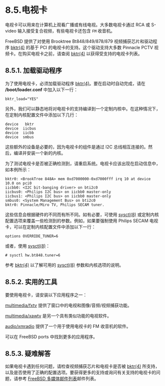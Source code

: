 # 8.5.电视卡

电视卡可以用来在计算机上观看广播或有线电视。大多数电视卡通过 RCA 或 S-video 输入接受复合视频，有些电视卡还包含 `FM` 收音机。

FreeBSD 提供了对使用 Brooktree Bt848/849/878/879 视频捕获芯片和驱动程序 [bktr(4)](https://www.freebsd.org/cgi/man.cgi?query=bktr\&sektion=4\&format=html) 的基于 PCI 的电视卡的支持。这个驱动支持大多数 Pinnacle PCTV 视频卡。在购买电视卡之前，请查阅 [bktr(4)](https://www.freebsd.org/cgi/man.cgi?query=bktr\&sektion=4\&format=html) 以获得受支持的电视卡列表。

## 8.5.1. 加载驱动程序

为了使用电视卡，必须加载驱动程序 [bktr(4)](https://www.freebsd.org/cgi/man.cgi?query=bktr\&sektion=4\&format=html)。要在启动时自动完成，请在 **/boot/loader.conf** 中加入以下一行：

```
bktr_load="YES"
```

另外，我们可以静态地将对电视卡的支持编译到一个定制内核中。在这种情况下，在定制内核配置文件中添加以下几行：

```
device	 bktr
device	iicbus
device	iicbb
device	smbus
```

这些额外的设备是必要的，因为电视卡的组件是通过 I2C 总线相互连接的。然后，编译并安装一个新的内核。

为了测试电视卡是否被正确检测到，请重启系统。电视卡应该出现在启动信息中，如本例所示：

```
bktr0: <BrookTree 848A> mem 0xd7000000-0xd7000fff irq 10 at device 10.0 on pci0
iicbb0: <I2C bit-banging driver> on bti2c0
iicbus0: <Philips I2C bus> on iicbb0 master-only
iicbus1: <Philips I2C bus> on iicbb0 master-only
smbus0: <System Management Bus> on bti2c0
bktr0: Pinnacle/Miro TV, Philips SECAM tuner.
```

这些信息会根据硬件的不同而有所不同。如有必要，可使用 [sysctl(8)](https://www.freebsd.org/cgi/man.cgi?query=sysctl\&sektion=8\&format=html) 或定制内核配置选项来覆盖一些检测到的参数。例如，如果要强制使用 Philips SECAM 电视卡，可以在定制内核配置文件中添加以下一行：

```
options OVERRIDE_TUNER=6
```

或者，使用 [sysctl(8)](https://www.freebsd.org/cgi/man.cgi?query=sysctl\&sektion=8\&format=html)：

```
# sysctl hw.bt848.tuner=6
```

参考 [bktr(4)](https://www.freebsd.org/cgi/man.cgi?query=bktr\&sektion=4\&format=html) 以了解可用的 [sysctl(8)](https://www.freebsd.org/cgi/man.cgi?query=sysctl\&sektion=8\&format=html) 参数和内核选项的说明。

## 8.5.2. 实用的工具

要使用电视卡，请安装以下应用程序之一：

[multimedia/fxtv](https://cgit.freebsd.org/ports/tree/multimedia/fxtv/pkg-descr) 提供了窗口中的电视和图像/音频/视频捕获功能。

[multimedia/xawtv](https://cgit.freebsd.org/ports/tree/multimedia/xawtv/pkg-descr) 是另一个具有类似功能的电视软件。

[audio/xmradio](https://cgit.freebsd.org/ports/tree/audio/xmradio/pkg-descr) 提供了一个用于使用电视卡的 FM 收音机的软件。

可以在 FreeBSD ports 中找到更多的应用程序。

## 8.5.3. 疑难解答

如果电视卡遇到任何问题，请检查视频捕获芯片和电视卡是否被 [bktr(4)](https://www.freebsd.org/cgi/man.cgi?query=bktr\&sektion=4\&format=html) 所支持，以及是否使用了正确的配置选项。要获得更多的支持或询问有关支持的电视卡的问题，请参考 [FreeBSD 多媒体邮件列表](https://lists.freebsd.org/subscription/freebsd-multimedia)邮件列表。
